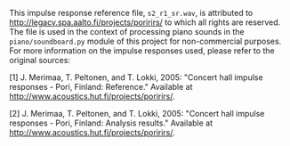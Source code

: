 This impulse response reference file, `s2_r1_sr.wav`, is attributed to http://legacy.spa.aalto.fi/projects/poririrs/ to which all rights are reserved. The file is used in the context of processing piano sounds in the `piano/soundboard.py` module of this project for non-commercial purposes. For more information on the impulse responses used, please refer to the original sources:

[1] J. Merimaa, T. Peltonen, and T. Lokki, 2005: "Concert hall impulse
responses - Pori, Finland: Reference." Available at
http://www.acoustics.hut.fi/projects/poririrs/.

[2] J. Merimaa, T. Peltonen, and T. Lokki, 2005: "Concert hall impulse
responses - Pori, Finland: Analysis results." Available at
http://www.acoustics.hut.fi/projects/poririrs/.